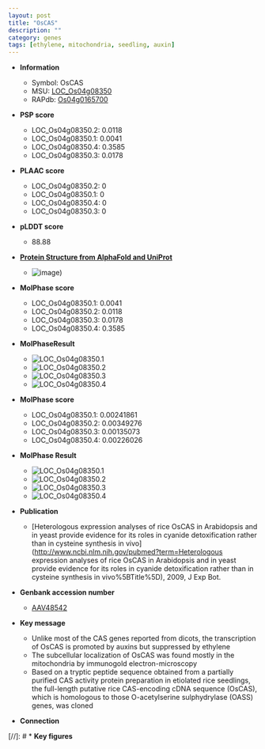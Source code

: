 ```yaml
---
layout: post
title: "OsCAS"
description: ""
category: genes
tags: [ethylene, mitochondria, seedling, auxin]
---
```


* **Information**  
    + Symbol: OsCAS  
    + MSU: [LOC_Os04g08350](http://rice.plantbiology.msu.edu/cgi-bin/ORF_infopage.cgi?orf=LOC_Os04g08350)  
    + RAPdb: [Os04g0165700](http://rapdb.dna.affrc.go.jp/viewer/gbrowse_details/irgsp1?name=Os04g0165700)  

* **PSP score**  
    + LOC_Os04g08350.2: 0.0118 
    + LOC_Os04g08350.1: 0.0041 
    + LOC_Os04g08350.4: 0.3585 
    + LOC_Os04g08350.3: 0.0178 

* **PLAAC score**  
    + LOC_Os04g08350.2: 0 
    + LOC_Os04g08350.1: 0 
    + LOC_Os04g08350.4: 0 
    + LOC_Os04g08350.3: 0 

* **pLDDT score**
    + 88.88

* **[Protein Structure from AlphaFold and UniProt](https://www.uniprot.org/uniprotkb/Q5UJF9/entry#structure)**
    + ![image](https://ricepsp.github.io/images/Q5/AF-Q5UJF9-F1.png))

* **MolPhase score**
    + LOC_Os04g08350.1: 0.0041
    + LOC_Os04g08350.2: 0.0118
    + LOC_Os04g08350.3: 0.0178
    + LOC_Os04g08350.4: 0.3585

* **MolPhaseResult**
    + ![LOC_Os04g08350.1](https://ricepsp.github.io/pictures/LOC_Os04g/LOC_Os04g08350.1.png)
    + ![LOC_Os04g08350.2](https://ricepsp.github.io/pictures/LOC_Os04g/LOC_Os04g08350.2.png)
    + ![LOC_Os04g08350.3](https://ricepsp.github.io/pictures/LOC_Os04g/LOC_Os04g08350.3.png)
    + ![LOC_Os04g08350.4](https://ricepsp.github.io/pictures/LOC_Os04g/LOC_Os04g08350.4.png)

* **MolPhase score**
    + LOC_Os04g08350.1: 0.00241861
    + LOC_Os04g08350.2: 0.00349276
    + LOC_Os04g08350.3: 0.00135073
    + LOC_Os04g08350.4: 0.00226026

* **MolPhase Result**
    + ![LOC_Os04g08350.1](https://304243504.github.io/Pictures/LOC_Os04g/LOC_Os04g08350.1.png)
    + ![LOC_Os04g08350.2](https://304243504.github.io/Pictures/LOC_Os04g/LOC_Os04g08350.2.png)
    + ![LOC_Os04g08350.3](https://304243504.github.io/Pictures/LOC_Os04g/LOC_Os04g08350.3.png)
    + ![LOC_Os04g08350.4](https://304243504.github.io/Pictures/LOC_Os04g/LOC_Os04g08350.4.png)

* **Publication**  
    + [Heterologous expression analyses of rice OsCAS in Arabidopsis and in yeast provide evidence for its roles in cyanide detoxification rather than in cysteine synthesis in vivo](http://www.ncbi.nlm.nih.gov/pubmed?term=Heterologous expression analyses of rice OsCAS in Arabidopsis and in yeast provide evidence for its roles in cyanide detoxification rather than in cysteine synthesis in vivo%5BTitle%5D), 2009, J Exp Bot.

* **Genbank accession number**  
    + [AAV48542](http://www.ncbi.nlm.nih.gov/nuccore/AAV48542)

* **Key message**  
    + Unlike most of the CAS genes reported from dicots, the transcription of OsCAS is promoted by auxins but suppressed by ethylene
    + The subcellular localization of OsCAS was found mostly in the mitochondria by immunogold electron-microscopy
    + Based on a tryptic peptide sequence obtained from a partially purified CAS activity protein preparation in etiolated rice seedlings, the full-length putative rice CAS-encoding cDNA sequence (OsCAS), which is homologous to those O-acetylserine sulphydrylase (OASS) genes, was cloned

* **Connection**  

[//]: # * **Key figures**  


